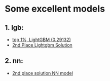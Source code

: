 # Some excellent models
## 1. lgb:
- [top 1%, LightGBM (0.29132)](https://www.kaggle.com/msahamed/safe-driver-prediction-top-1-lightgbm-0-29132)
- [2nd Place Lightgbm Solution](https://www.kaggle.com/xiaozhouwang/2nd-place-lightgbm-solution)


## 2. nn:
- [2nd place solution NN model](https://www.kaggle.com/xiaozhouwang/2nd-place-solution-nn-model)
